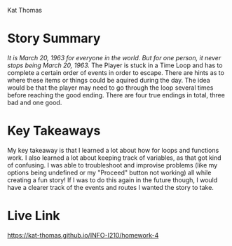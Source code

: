Kat Thomas

# Story Summary

_It is March 20, 1963 for everyone in the world. But for one person, it never stops being March 20, 1963._ The Player is stuck in a Time Loop and has to complete a certain order of events in order to escape. There are hints as to where these items or things could be aquired during the day. The idea would be that the player may need to go through the loop several times before reaching the good ending. There are four true endings in total, three bad and one good.

# Key Takeaways

My key takeaway is that I learned a lot about how for loops and functions work. I also learned a lot about keeping track of variables, as that got kind of confusing. I was able to troubleshoot and improvise problems (like my options being undefined or my "Proceed" button not working) all while creating a fun story! If I was to do this again in the future though, I would have a clearer track of the events and routes I wanted the story to take.

# Live Link

https://kat-thomas.github.io/INFO-I210/homework-4

